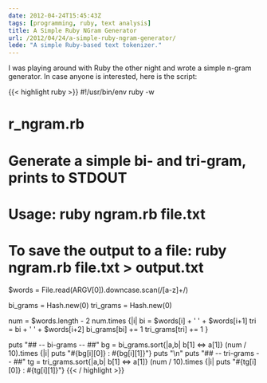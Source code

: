 ```yaml
---
date: 2012-04-24T15:45:43Z
tags: [programming, ruby, text analysis]
title: A Simple Ruby NGram Generator
url: /2012/04/24/a-simple-ruby-ngram-generator/
lede: "A simple Ruby-based text tokenizer."
---
```


I was playing around with Ruby the other night and wrote a simple n-gram generator. In case anyone is interested, here is the script:

{{< highlight ruby >}}
#!/usr/bin/env ruby -w
# r_ngram.rb
# Generate a simple bi- and tri-gram, prints to STDOUT
# Usage: ruby ngram.rb file.txt
# To save the output to a file: ruby ngram.rb file.txt > output.txt

$words = File.read(ARGV[0]).downcase.scan(/[a-z]+/)

bi_grams = Hash.new(0)
tri_grams = Hash.new(0)

num = $words.length - 2
num.times {|i|
  bi = $words[i] + ' ' + $words[i+1]
  tri = bi + ' ' + $words[i+2]
  bi_grams[bi] += 1
  tri_grams[tri] += 1
}

puts "## -- bi-grams -- ##"
bg = bi_grams.sort{|a,b| b[1] <=> a[1]}
(num / 10).times {|i| puts "#{bg[i][0]} : #{bg[i][1]}"}
puts "\n"
puts "## -- tri-grams -- ##"
tg = tri_grams.sort{|a,b| b[1] <=> a[1]}
(num / 10).times {|i| puts "#{tg[i][0]} : #{tg[i][1]}"}
{{< / highlight >}}
